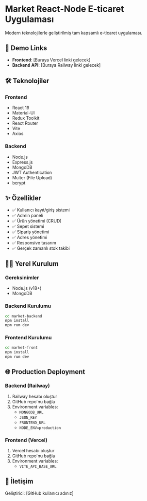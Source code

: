 # Market React-Node E-ticaret Uygulaması

Modern teknolojilerle geliştirilmiş tam kapsamlı e-ticaret uygulaması.

## 🚀 Demo Links
- **Frontend**: [Buraya Vercel linki gelecek]
- **Backend API**: [Buraya Railway linki gelecek]

## 🛠️ Teknolojiler

### Frontend
- React 19
- Material-UI
- Redux Toolkit
- React Router
- Vite
- Axios

### Backend
- Node.js
- Express.js
- MongoDB
- JWT Authentication
- Multer (File Upload)
- bcrypt

## ✨ Özellikler

- ✅ Kullanıcı kayıt/giriş sistemi
- ✅ Admin paneli
- ✅ Ürün yönetimi (CRUD)
- ✅ Sepet sistemi
- ✅ Sipariş yönetimi
- ✅ Adres yönetimi
- ✅ Responsive tasarım
- ✅ Gerçek zamanlı stok takibi

## 🏃‍♂️ Yerel Kurulum

### Gereksinimler
- Node.js (v18+)
- MongoDB

### Backend Kurulumu
```bash
cd market-backend
npm install
npm run dev
```

### Frontend Kurulumu
```bash
cd market-front
npm install
npm run dev
```

## 🌐 Production Deployment

### Backend (Railway)
1. Railway hesabı oluştur
2. GitHub repo'nu bağla
3. Environment variables:
   - `MONGODB_URL`
   - `JSON_KEY`
   - `FRONTEND_URL`
   - `NODE_ENV=production`

### Frontend (Vercel)
1. Vercel hesabı oluştur
2. GitHub repo'nu bağla
3. Environment variables:
   - `VITE_API_BASE_URL`

## 📧 İletişim
Geliştirici: [GitHub kullanıcı adınız]